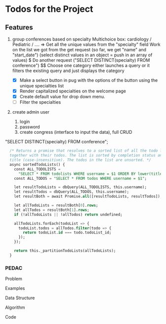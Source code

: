 # Todos for the Project

## Features

1. group conferences based on specialty
   Multichoice box: cardiology / Pediatric / ....
    => Get all the unique values from the "specialty" field
      Work on the list we got from the get request (so far, we get "name" and "start_date") (select distinct values in an object = push in an array of values)  $
      Do another request ("SELECT DISTINCT(specialty) FROM conference")  $$
   Choose one category
     either launches a query or it filters the existing query and just displays the category

   - [x] Make a select button in pug with the options of the button using the unique specialties list
   - [x] Render capitalized specialties on the welcome page
   - [x] Create default value for drop down menu.
   - [ ] Filter the specialties

2. create admin user
   1. login
   2. password
   3. create congress (interface to input the data), full CRUD

"SELECT DISTINCT(specialty) FROM conference";

```sql
  /* Returns a promise that resolves to a sorted list of all the todo lists
  together with their todos. The list is sorted by completion status and
  title (case-insensitive). The todos in the list are unsorted. */
  async sortedTodoLists() {
    const ALL_TODOLISTS =
      "SELECT * FROM todolists WHERE username = $1 ORDER BY lower(title) ASC";
    const ALL_TODOS = "SELECT * FROM todos WHERE username = $1";

    let resultTodoLists = dbQuery(ALL_TODOLISTS, this.username);
    let resultTodos = dbQuery(ALL_TODOS, this.username);
    let resultBoth = await Promise.all([resultTodoLists, resultTodos]);

    let allTodoLists = resultBoth[0].rows;
    let allTodos = resultBoth[1].rows;
    if (!allTodoLists || !allTodos) return undefined;

    allTodoLists.forEach(todoList => {
      todoList.todos = allTodos.filter(todo => {
        return todoList.id === todo.todoList_id;
      });
    });

    return this._partitionTodoLists(allTodoLists);
  }
```

### PEDAC

Problem

Examples

Data Structure

Algorithm

Code
